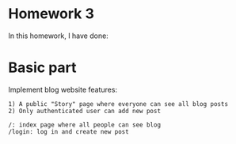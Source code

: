 # Homework 3
In this homework, I have done:
# Basic part
Implement blog website features:
```
1) A public "Story" page where everyone can see all blog posts
2) Only authenticated user can add new post
```
```
/: index page where all people can see blog
/login: log in and create new post
```
